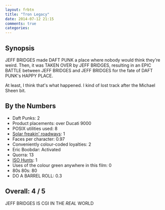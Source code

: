 ```yaml
---
layout: frbtn
title: "Tron Legacy"
date: 2014-07-12 21:15
comments: true
categories: 
---
```


Synopsis
--------

JEFF BRIDGES made DAFT PUNK a place where nobody would think they're weird. Then, it was TAKEN OVER by JEFF BRIDGES, resulting in an EPIC BATTLE between JEFF BRIDGES and JEFF BRIDGES for the fate of DAFT PUNK's HAPPY PLACE.

At least, I think that's what happened. I kind of lost track after the Michael Sheen bit.

By the Numbers
--------------

* Daft Punks: 2
* Product placements: over Ducati 9000
* POSIX utilities used: 8
* [Solar freakin' roadways](https://www.youtube.com/watch?v=qlTA3rnpgzU&feature=kp): 1
* Faces per character: 0.97
* Conveniently colour-coded loyalties: 2
* Eric Boobdar: Activated
* Quorra: 13
* [ISO Hunts](http://isohunt.com): 1
* Uses of the colour green anywhere in this film: 0
* 80s 80s: 80
* DO A BARREL ROLL: 0.3

Overall: 4 / 5
--------------

JEFF BRIDGES IS CGI IN THE *REAL* WORLD
